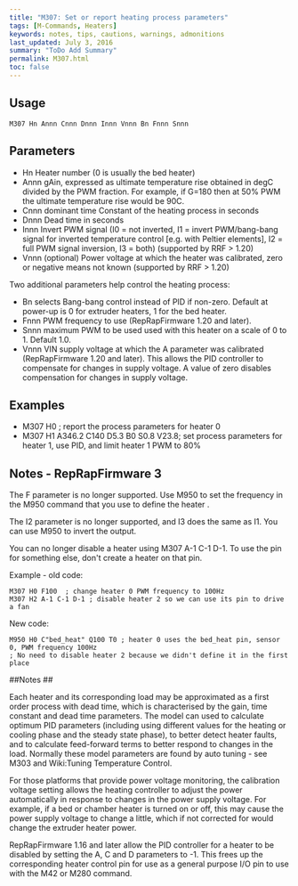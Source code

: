 ```yaml
---
title: "M307: Set or report heating process parameters" 
tags: [M-Commands, Heaters]
keywords: notes, tips, cautions, warnings, admonitions
last_updated: July 3, 2016
summary: "ToDo Add Summary"
permalink: M307.html
toc: false
---
```



## Usage ##
```
M307 Hn Annn Cnnn Dnnn Innn Vnnn Bn Fnnn Snnn 
```

## Parameters ##

+ Hn Heater number (0 is usually the bed heater)
+ Annn gAin, expressed as ultimate temperature rise obtained in degC divided by the PWM fraction. For example, if G=180 then at 50% PWM the ultimate temperature rise would be 90C.
+ Cnnn dominant time Constant of the heating process in seconds
+ Dnnn Dead time in seconds
+ Innn Invert PWM signal (I0 = not inverted, I1 = invert PWM/bang-bang signal for inverted temperature control [e.g. with Peltier elements], I2 = full PWM signal inversion, I3 = both) (supported by RRF > 1.20)
+ Vnnn (optional) Power voltage at which the heater was calibrated, zero or negative means not known (supported by RRF > 1.20)

Two additional parameters help control the heating process:

+ Bn selects Bang-bang control instead of PID if non-zero. Default at power-up is 0 for extruder heaters, 1 for the bed heater.
+ Fnnn PWM frequency to use (RepRapFirmware 1.20 and later).
+ Snnn maximum PWM to be used used with this heater on a scale of 0 to 1. Default 1.0.
+ Vnnn VIN supply voltage at which the A parameter was calibrated (RepRapFirmware 1.20 and later). This allows the PID controller to compensate for changes in supply voltage. A value of zero disables compensation for changes in supply voltage.

## Examples ##

+ M307 H0 ; report the process parameters for heater 0
+ M307 H1 A346.2 C140 D5.3 B0 S0.8 V23.8; set process parameters for heater 1, use PID, and limit heater 1 PWM to 80%

## Notes - RepRapFirmware 3 ##

The F parameter is no longer supported. Use M950 to set the frequency in the M950 command that you use to define the heater .

The I2 parameter is no longer supported, and I3 does the same as I1. You can use M950 to invert the output.

You can no longer disable a heater using M307 A-1 C-1 D-1. To use the pin for something else, don't create a heater on that pin.

Example - old code:

```
M307 H0 F100  ; change heater 0 PWM frequency to 100Hz
M307 H2 A-1 C-1 D-1 ; disable heater 2 so we can use its pin to drive a fan
```

New code:

```
M950 H0 C"bed_heat" Q100 T0 ; heater 0 uses the bed_heat pin, sensor 0, PWM frequency 100Hz
; No need to disable heater 2 because we didn't define it in the first place
```

##Notes ##

Each heater and its corresponding load may be approximated as a first order process with dead time, which is characterised by the gain, time constant and dead time parameters. The model can used to calculate optimum PID parameters (including using different values for the heating or cooling phase and the steady state phase), to better detect heater faults, and to calculate feed-forward terms to better respond to changes in the load. Normally these model parameters are found by auto tuning - see M303 and Wiki:Tuning Temperature Control.

For those platforms that provide power voltage monitoring, the calibration voltage setting allows the heating controller to adjust the power automatically in response to changes in the power supply voltage. For example, if a bed or chamber heater is turned on or off, this may cause the power supply voltage to change a little, which if not corrected for would change the extruder heater power.

RepRapFirmware 1.16 and later allow the PID controller for a heater to be disabled by setting the A, C and D parameters to -1. This frees up the corresponding heater control pin for use as a general purpose I/O pin to use with the M42 or M280 command.
